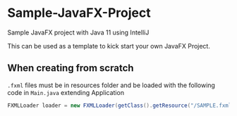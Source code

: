 # Sample-JavaFX-Project
Sample JavaFX project with Java 11 using IntelliJ

This can be used as a template to kick start your own JavaFX Project.

## When creating from scratch
`.fxml` files must be in resources folder and be loaded with the following code in `Main.java` extending Application

```Java
FXMLLoader loader = new FXMLLoader(getClass().getResource("/SAMPLE.fxml"));
```
